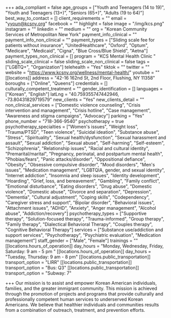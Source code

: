 +++
ada_compliant = false
age_groups = ["Youth and Teenagers (14 to 19)", "Youth and Teenagers (13+)", "Seniors (65+)", "Adults (19 to 64)"]
best_way_to_contact = []
client_requirements = ""
email = "yyoun@kcsny.org"
facebook = ""
highlight = false
image = "/img/kcs.png"
instagram = ""
linkedin = ""
medium = ""
org = "Korean Community Services of Metropolitan New York"
payment_info_clinical = ""
payment_info_non_clinical = ""
payment_types = ["Sliding scale fee for patients without insurance", "UnitedHealthcare", "Oxford", "Optum", "Medicare", "Medicaid", "Cigna", "Blue Cross/Blue Shield", "Aetna"]
payment_types_non_clinical = []
program = "KCS Mental Health Clinic "
sliding_scale_clinical = false
sliding_scale_non_clinical = false
tags = ["LGBTQ+", "Organization"]
telehealth = "Yes"
tiktok = ""
twitter = ""
website = "https://www.kcsny.org/wellness/mental-health/"
youtube = ""
[[locations]]
address = "42-16 162nd St, 2nd Floor, Flushing, NY 11358"
boroughs = ["Online", "Queens"]
credentials = []
culturally_competent_treatment = ""
gender_identification = []
languages = ["Korean", "English"]
latLng = "40.759355747442946, -73.80431829719579"
new_clients = "Yes"
new_clients_detail = ""
non_clinical_services = ["Domestic violence counseling", "Crisis intervention and management", "Crisis hotline", "Case management", "Awareness and stigma campaigns", "Advocacy"]
parking = "Yes"
phone_number = "718-366-9540"
psychotherapy = true
psychotherapy_specialties = ["Women's issues", "Weight loss", "Trauma/PTSD", "Teen violence", "Suicidal ideation", "Substance abuse", "Stress", "Spirituality", "Sexual health/dysfunction", "Sexual harassment and assault", "Sexual addiction", "Sexual abuse", "Self-harming", "Self-esteem", "Schizophrenia", "Relationship issues", "Racial and cultural identity", "Premarital/marital", "Pregnancy, perinatal, and postpartum mental health", "Phobias/fears", "Panic attacks/disorder", "Oppositional defiance", "Obesity", "Obsessive compulsive disorder", "Mood disorders", "Men's issues", "Medication management", "LGBTQIA, gender, and sexual identity", "Internet addiction", "Insomnia and sleep issues", "Identity development", "Hoarding", "Grief, loss, and bereavement", "Gambling", "Family conflict", "Emotional disturbance", "Eating disorders", "Drug abuse", "Domestic violence", "Domestic abuse", "Divorce and separation", "Depression", "Dementia", "Cultural adjustment", "Coping skills", "Codependency", "Caregiver stress and support", "Bipolar disorder", "Behavioral issues", "Attachment issues", "ADHD", "Anxiety", "Anger management", "Alcohol abuse", "Addiction/recovery"]
psychotherapy_types = ["Supportive therapy", "Solution-focused therapy", "Trauma-informed", "Group therapy", "Family therapy", "Dialectical Behavioral Therapy", "Couples therapy", "Cognitive Behavioral Therapy"]
services = ["Substance use/addiction and support services", "Psychotherapy", "Psychiatric evaluation", "Medication management"]
staff_gender = ["Male", "Female"]
trainings = ""
[[locations.hours_of_operation]]
day_hours = "Monday, Wednesday, Friday, Saturday: 9 am - 5 pm "
[[locations.hours_of_operation]]
day_hours = "Tuesday, Thursday: 9 am - 8 pm"
[[locations.public_transportation]]
transport_option = "LIRR"
[[locations.public_transportation]]
transport_option = "Bus: Q3"
[[locations.public_transportation]]
transport_option = "Subway: 7"

+++
Our mission is to assist and empower Korean American individuals, families, and the greater immigrant community. This mission is achieved through the promotion of projects and programs that provide culturally and professionally competent human services to underserved Korean Americans. We believe that healthier individuals and communities results from a combination of outreach, treatment, and prevention efforts.